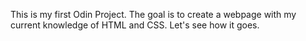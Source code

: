 This is my first Odin Project. The goal is to create a webpage with my current knowledge of HTML and CSS. Let's see how it goes. 